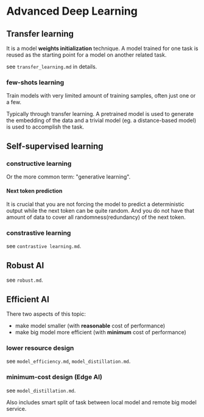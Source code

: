 # Advanced Deep Learning

## Transfer learning

It is a model **weights initialization** technique. A model trained for one task is reused as the starting point for a
model on another related task.

see `transfer_learning.md` in details.

### few-shots learning

Train models with very limited amount of training samples, often just one or a few.

Typically through transfer learning. A pretrained model is used to generate the embedding of the data and a trivial
model (eg. a distance-based model) is used to accomplish the task.

## Self-supervised learning

### constructive learning

Or the more common term: "generative learning". 

#### Next token prediction
It is crucial that you are not forcing the model to predict a deterministic output while the next token can be quite random. And you do not have that amount of data to cover all randomness(redundancy) of the next token. 

### constrastive learning

see `contrastive learning.md`.

## Robust AI

see `robust.md`.

## Efficient AI

There two aspects of this topic:

- make model smaller (with **reasonable** cost of performance)
- make big model more efficient (with **minimum** cost of performance)

### lower resource design

see `model_efficiency.md`, `model_distillation.md`.

### minimum-cost design (Edge AI)

see `model_distillation.md`.

Also includes smart split of task between local model and remote big model service.